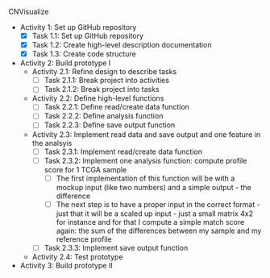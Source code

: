CNVisualize

- Activity 1: Set up GitHub repository
  - [X] Task 1.1: Set up GitHub repository
  - [X] Task 1.2: Create high-level description documentation
  - [X] Task 1.3: Create code structure
- Activity 2: Build prototype I
  - Activity 2.1: Refine design to describe tasks
    - [ ] Task 2.1.1: Break project into activities
    - [ ] Task 2.1.2: Break project into tasks
  - Activity 2.2: Define high-level functions
    - [ ] Task 2.2.1: Define read/create data function
    - [ ] Task 2.2.2: Define analysis function
    - [ ] Task 2.2.3: Define save output function
  - Activity 2.3: Implement read data and save output and one feature in the analsyis
    - [ ] Task 2.3.1: Implement read/create data function
    - [ ] Task 2.3.2: Implement one analysis function: compute profile score for 1 TCGA sample
      - [ ] The first implementation of this function will be with a mockup input (like two numbers) and a simple output - the difference
      - [ ] The next step is to have a proper input in the correct format - just that it will be a scaled up input - just a small matrix 4x2 for instance and for that I compute a simple match score again: the sum of the differences between my sample and my reference profile    
    - [ ] Task 2.3.3: Implement save output function
  - Activity 2.4: Test prototype 
- Activity 3: Build prototype II

